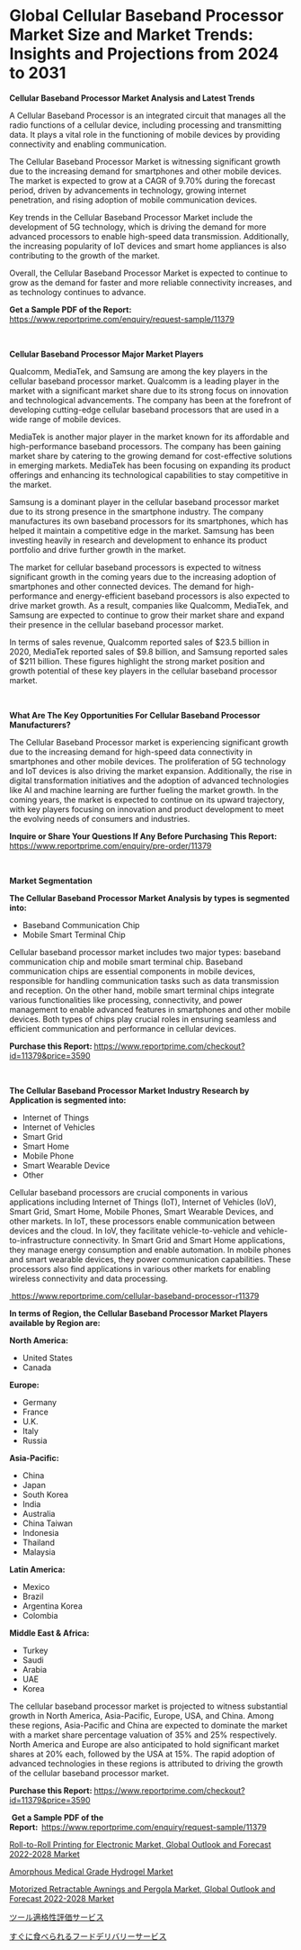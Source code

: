 <p><h1>Global Cellular Baseband Processor Market Size and Market Trends: Insights and Projections from 2024 to 2031</h1></p><p><strong>Cellular Baseband Processor Market Analysis and Latest Trends</strong></p>
<p><p>A Cellular Baseband Processor is an integrated circuit that manages all the radio functions of a cellular device, including processing and transmitting data. It plays a vital role in the functioning of mobile devices by providing connectivity and enabling communication.</p><p>The Cellular Baseband Processor Market is witnessing significant growth due to the increasing demand for smartphones and other mobile devices. The market is expected to grow at a CAGR of 9.70% during the forecast period, driven by advancements in technology, growing internet penetration, and rising adoption of mobile communication devices.</p><p>Key trends in the Cellular Baseband Processor Market include the development of 5G technology, which is driving the demand for more advanced processors to enable high-speed data transmission. Additionally, the increasing popularity of IoT devices and smart home appliances is also contributing to the growth of the market.</p><p>Overall, the Cellular Baseband Processor Market is expected to continue to grow as the demand for faster and more reliable connectivity increases, and as technology continues to advance.</p></p>
<p><strong>Get a Sample PDF of the Report:&nbsp;</strong> <a href="https://www.reportprime.com/enquiry/request-sample/11379">https://www.reportprime.com/enquiry/request-sample/11379</a></p>
<p>&nbsp;</p>
<p><strong>Cellular Baseband Processor Major Market Players</strong></p>
<p><p>Qualcomm, MediaTek, and Samsung are among the key players in the cellular baseband processor market. Qualcomm is a leading player in the market with a significant market share due to its strong focus on innovation and technological advancements. The company has been at the forefront of developing cutting-edge cellular baseband processors that are used in a wide range of mobile devices.</p><p>MediaTek is another major player in the market known for its affordable and high-performance baseband processors. The company has been gaining market share by catering to the growing demand for cost-effective solutions in emerging markets. MediaTek has been focusing on expanding its product offerings and enhancing its technological capabilities to stay competitive in the market.</p><p>Samsung is a dominant player in the cellular baseband processor market due to its strong presence in the smartphone industry. The company manufactures its own baseband processors for its smartphones, which has helped it maintain a competitive edge in the market. Samsung has been investing heavily in research and development to enhance its product portfolio and drive further growth in the market.</p><p>The market for cellular baseband processors is expected to witness significant growth in the coming years due to the increasing adoption of smartphones and other connected devices. The demand for high-performance and energy-efficient baseband processors is also expected to drive market growth. As a result, companies like Qualcomm, MediaTek, and Samsung are expected to continue to grow their market share and expand their presence in the cellular baseband processor market.</p><p>In terms of sales revenue, Qualcomm reported sales of $23.5 billion in 2020, MediaTek reported sales of $9.8 billion, and Samsung reported sales of $211 billion. These figures highlight the strong market position and growth potential of these key players in the cellular baseband processor market.</p></p>
<p>&nbsp;</p>
<p><strong>What Are The Key Opportunities For Cellular Baseband Processor Manufacturers?</strong></p>
<p><p>The Cellular Baseband Processor market is experiencing significant growth due to the increasing demand for high-speed data connectivity in smartphones and other mobile devices. The proliferation of 5G technology and IoT devices is also driving the market expansion. Additionally, the rise in digital transformation initiatives and the adoption of advanced technologies like AI and machine learning are further fueling the market growth. In the coming years, the market is expected to continue on its upward trajectory, with key players focusing on innovation and product development to meet the evolving needs of consumers and industries.</p></p>
<p><strong>Inquire or Share Your Questions If Any Before Purchasing This Report:</strong> <a href="https://www.reportprime.com/enquiry/pre-order/11379">https://www.reportprime.com/enquiry/pre-order/11379</a></p>
<p>&nbsp;</p>
<p><strong>Market Segmentation</strong></p>
<p><strong>The Cellular Baseband Processor Market Analysis by types is segmented into:</strong></p>
<p><ul><li>Baseband Communication Chip</li><li>Mobile Smart Terminal Chip</li></ul></p>
<p><p>Cellular baseband processor market includes two major types: baseband communication chip and mobile smart terminal chip. Baseband communication chips are essential components in mobile devices, responsible for handling communication tasks such as data transmission and reception. On the other hand, mobile smart terminal chips integrate various functionalities like processing, connectivity, and power management to enable advanced features in smartphones and other mobile devices. Both types of chips play crucial roles in ensuring seamless and efficient communication and performance in cellular devices.</p></p>
<p><strong>Purchase this Report:&nbsp;</strong><a href="https://www.reportprime.com/checkout?id=11379&price=3590">https://www.reportprime.com/checkout?id=11379&price=3590</a></p>
<p>&nbsp;</p>
<p><strong>The Cellular Baseband Processor Market Industry Research by Application is segmented into:</strong></p>
<p><ul><li>Internet of Things</li><li>Internet of Vehicles</li><li>Smart Grid</li><li>Smart Home</li><li>Mobile Phone</li><li>Smart Wearable Device</li><li>Other</li></ul></p>
<p><p>Cellular baseband processors are crucial components in various applications including Internet of Things (IoT), Internet of Vehicles (IoV), Smart Grid, Smart Home, Mobile Phones, Smart Wearable Devices, and other markets. In IoT, these processors enable communication between devices and the cloud. In IoV, they facilitate vehicle-to-vehicle and vehicle-to-infrastructure connectivity. In Smart Grid and Smart Home applications, they manage energy consumption and enable automation. In mobile phones and smart wearable devices, they power communication capabilities. These processors also find applications in various other markets for enabling wireless connectivity and data processing.</p></p>
<p><a href="https://www.reportprime.com/cellular-baseband-processor-r11379">&nbsp;https://www.reportprime.com/cellular-baseband-processor-r11379</a></p>
<p><strong>In terms of Region, the Cellular Baseband Processor Market Players available by Region are:</strong></p>
<p>
    <p> <strong> North America: </strong>
        <ul>
            <li>United States</li>
            <li>Canada</li>
        </ul>
        </p> 
    <p> <strong> Europe: </strong>
        <ul>
            <li>Germany</li>
            <li>France</li>
            <li>U.K.</li>
            <li>Italy</li>
            <li>Russia</li>
        </ul>
        </p> 
    <p> <strong> Asia-Pacific: </strong>
        <ul>
            <li>China</li>
            <li>Japan</li>
            <li>South Korea</li>
            <li>India</li>
            <li>Australia</li>
            <li>China Taiwan</li>
            <li>Indonesia</li>
            <li>Thailand</li>
            <li>Malaysia</li>
        </ul>
        </p> 
    <p> <strong> Latin America: </strong>
        <ul>
            <li>Mexico</li>
            <li>Brazil</li>
            <li>Argentina Korea</li>
            <li>Colombia</li>
        </ul>
        </p> 
    <p> <strong> Middle East & Africa: </strong>
        <ul>
            <li>Turkey</li>
            <li>Saudi</li>
            <li>Arabia</li>
            <li>UAE</li>
            <li>Korea</li>
        </ul>
    </p>
    </p>
<p><p>The cellular baseband processor market is projected to witness substantial growth in North America, Asia-Pacific, Europe, USA, and China. Among these regions, Asia-Pacific and China are expected to dominate the market with a market share percentage valuation of 35% and 25% respectively. North America and Europe are also anticipated to hold significant market shares at 20% each, followed by the USA at 15%. The rapid adoption of advanced technologies in these regions is attributed to driving the growth of the cellular baseband processor market.</p></p>
<p><strong>Purchase this Report: </strong><a href="https://www.reportprime.com/checkout?id=11379&price=3590">https://www.reportprime.com/checkout?id=11379&price=3590</a></p>
<p>&nbsp;<strong>Get a Sample PDF of the Report:&nbsp;&nbsp;</strong><a href="https://www.reportprime.com/enquiry/request-sample/11379">https://www.reportprime.com/enquiry/request-sample/11379</a></p>
<p><strong></strong></p>
<p><p><a href="https://issuu.com/reportprime-2/docs/roll-to-roll-printing-for-electroni_06bd0e6c7ec59b">Roll-to-Roll Printing for Electronic Market, Global Outlook and Forecast 2022-2028 Market</a></p><p><a href="https://github.com/seamusocallaghan/Market-Research-Report-List-1/blob/main/amorphous-medical-grade-hydrogel-market.md">Amorphous Medical Grade Hydrogel Market</a></p><p><a href="https://issuu.com/reportprime-2/docs/motorized-retractable-awnings-and-p_cc4b2288d24375">Motorized Retractable Awnings and Pergola Market, Global Outlook and Forecast 2022-2028 Market</a></p><p><a href="https://medium.com/@lillianamurazik2023/%E3%83%84%E3%83%BC%E3%83%AB%E8%AA%8D%E8%A8%BC%E3%82%B5%E3%83%BC%E3%83%93%E3%82%B9%E5%B8%82%E5%A0%B4%E3%82%B7%E3%82%A7%E3%82%A2-%E5%B8%82%E5%A0%B4%E5%88%86%E6%9E%90-%E6%88%90%E9%95%B7%E3%83%88%E3%83%AC%E3%83%B3%E3%83%89-%E4%BA%88%E6%B8%AC-2024%E5%B9%B4%E3%81%8B%E3%82%892031%E5%B9%B4%E3%81%BE%E3%81%A7%E3%81%AE%E6%9C%9F%E9%96%93-0371ebcb25bf">ツール適格性評価サービス</a></p><p><a href="https://medium.com/@eunawiegad2023/%E5%8D%B3%E5%B8%AD%E9%A3%9F%E5%93%81%E3%83%87%E3%83%AA%E3%83%90%E3%83%AA%E3%83%BC%E3%82%B5%E3%83%BC%E3%83%93%E3%82%B9%E6%A5%AD%E7%95%8C%E5%88%86%E6%9E%90%E3%83%AC%E3%83%9D%E3%83%BC%E3%83%88-2024%E5%B9%B4%E3%81%8B%E3%82%892031%E5%B9%B4%E3%81%BE%E3%81%A7%E3%81%AE%E6%9C%9F%E9%96%93%E3%81%AB%E4%BA%88%E6%B8%AC%E3%81%95%E3%82%8C%E3%82%8B%E3%82%A2%E3%83%97%E3%83%AA%E3%82%B1%E3%83%BC%E3%82%B7%E3%83%A7%E3%83%B3-%E3%82%BF%E3%82%A4%E3%83%97-%E3%81%8A%E3%82%88%E3%81%B3%E5%9C%B0%E5%9F%9F%E3%81%AB%E3%82%88%E3%82%8B%E5%B8%82%E5%A0%B4%E3%82%B5%E3%82%A4%E3%82%BA%E3%81%AE14-5-%E3%81%AEcagr%E3%81%A7%E3%81%AE%E6%88%90%E9%95%B7-0e53f9a12436">すぐに食べられるフードデリバリーサービス</a></p></p>
